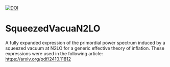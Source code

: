 [![DOI](https://zenodo.org/badge/DOI/10.5281/zenodo.15557921.svg)](https://doi.org/10.5281/zenodo.15557921)

# SqueezedVacuaN2LO

A fully expanded expression of the primordial power spectrum induced by a squeezed vacuum at N2LO for a generic effective theory of inflation. These expressions were used in the following article: https://arxiv.org/pdf/2410.11812
